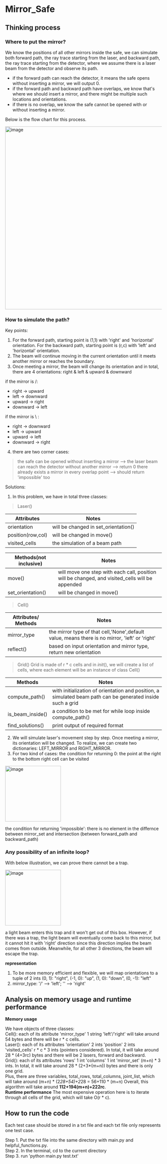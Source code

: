 # Mirror_Safe
## Thinking process
### Where to put the mirror?
We know the positions of all other mirrors inside the safe, we can simulate both forward path, the ray trace starting from the laser, and backward path,  the ray trace starting from the detector, where we assume there is a laser beam from the detector and observe its path.

- if the forward path can reach the detector, it means the safe opens without inserting a mirror, we will output 0.
- if the forward path and backward path have overlaps, we know that's where we should insert a mirror, and there might be multiple such locations and orientations.
- if there is no overlap, we know the safe cannot be opened with or without inserting a mirror.

Below is the flow chart for this process.

<img width="588" alt="image" src="https://user-images.githubusercontent.com/77568908/168939544-9a944555-52a3-4b7e-ab69-7f3da11beed3.png">


### How to simulate the path?
Key points:

1. For the forward path, starting point is (1,1) with 'right' and 'horizontal' orientation. For the backward path, starting point is (r,c) with 'left' and 'horizontal' orientation.
2. The beam will continue moving in the current orientation until it meets another mirror or reaches the boundary. 
3. Once meeting a mirror, the beam will change its orientation and in total, there are 4 orientations: right & left & upward & downward

if the mirror is /:
- right -> upward
- left -> downward
- upward -> right
- downward -> left

if the mirror is \ :
- right -> downward
- left -> upward
- upward -> left
- downward -> right

4. there are two corner cases:
> the safe can be opened without inserting a mirror --> the laser beam can reach the detector without another mirror --> return 0
> there already exists a mirror in every overlap point --> should return 'impossible' too

Solutions:

1. In this problem, we have in total three classes:
> Laser()

| Attributes        | Notes                                |
|-------------------|--------------------------------------|
| orientation       | will be changed in set_orientation() |
| position(row,col) | will be changed in move()            |
| visited_cells     | the simulation of a beam path        |

| Methods(not inclusive) | Notes                                                                                           |
|------------------------|-------------------------------------------------------------------------------------------------|
| move()                 | will move one step with each call, position will be changed, and visited_cells will be appended |
| set_orientation()      | will be changed in move()                                                                       |

> Cell()

| Attributes/ Methods | Notes                                                                                          |
|---------------------|------------------------------------------------------------------------------------------------|
| mirror_type         | the mirror type of that cell,'None',default value, means there is no mirror, 'left' or 'right' |
| reflect()           | based on input orientation and mirror type, return new orientation                             |

> Grid()
Grid is made of r * c cells and in _init_(), we will create a list of cells, where each element will be an instance of class Cell()

| Methods          | Notes                                                                                                      |
|------------------|------------------------------------------------------------------------------------------------------------|
| compute_path()   | with initialization of orientation and position, a simulated beam path can be generated inside such a grid |
| is_beam_inside() | a condition to be met for while loop inside compute_path()                                                 |
| find_solutions() | print output of required format                                                                            |

2. We will simulate laser's movement step by step. Once meeting a mirror, its orientation will be changed. To realize, we can create two dictionaries: LEFT_MIRROR and RIGHT_MIRROR.
3. For two kind of cases:
the condition for returning 0: the point at the right to the bottom right cell can be visited
<img width="179" alt="image" src="https://user-images.githubusercontent.com/77568908/168867005-86400215-4e5a-4f20-ba94-a1020346a387.png">

the condition for returning 'impossible': there is no element in the differnce between mirror_set and intersection (between forward_path and backward_path) 

### Any possibility of an infinite loop?
With below illustration, we can prove there cannot be a trap.

<img width="179" alt="image" src="https://user-images.githubusercontent.com/77568908/168870462-89958adf-a835-4131-9d99-b2aa06484d4d.png">

a light beam enters this trap and it won't get out of this box. However, if there was a trap, the light beam will eventually come back to this mirror, but it cannot hit it with 'right' direction since this direction implies the beam comes from outside. Meanwhile, for all other 3 directions, the beam will escape the trap.

**representation**
1. To be more memory efficient and flexible, we will map orientations to a tuple of 2 ints
    (0, 1): "right",
    (-1, 0): "up",
    (1, 0): "down",
    (0, -1): "left"
2. mirror_type: '/' --> 'left'; '\' --> 'right'

## Analysis on memory usage and runtime performance
**Memory usage**

We have objects of three classes:<br>
Cell(): each of its attribute 'mirror_type' 1 string 'left'/'right' will take around 54 bytes and there will be r * c cells.<br>
Laser(): each of its attributes 'orientation' 2 ints 'position' 2 ints 'visited_cells' r * c * 3 ints (pointers considered). In total, it will take around 28 * (4+3rc) bytes and there will be 2 lasers, forward and backward. <br>
Grid(): each of its attributes 'rows' 1 int 'columns' 1 int 'mirror_set' (m+n) * 3 ints. In total, it will take around 28 * (2+3*(m+n)) bytes and there is only one grid.<br>
Plus, there are three variables, total_rows, total_columns, joint_list, which will take around (m+n) * (2*28+54)+2*28 = 56+110 * (m+n)
Overall, this algorithm will take around **112+194(m+n)+222rc**. <br>
**Runtime performance**
The most expensive operation here is to iterate through all cells of the grid, which will take O(r * c).

## How to run the code
Each test case should be stored in a txt file and each txt file only represents one test case.

Step 1. Put the txt file into the same directory with main.py and helpful_functions.py.<br>
Step 2. In the terminal, cd to the current directory<br>
Step 3. run 'python main.py test.txt'<br>
